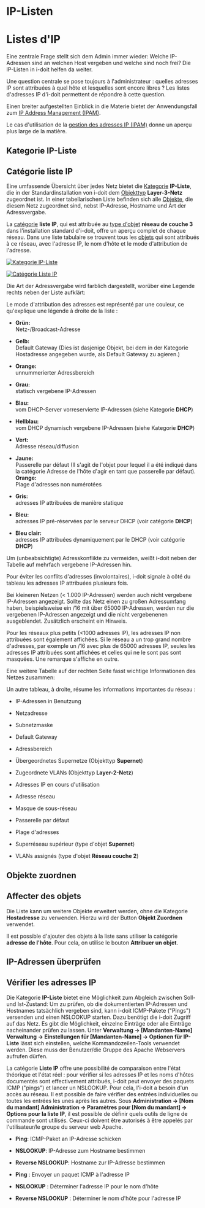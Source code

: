 <!-- TRANSLATED by md-translate -->
# IP-Listen

# Listes d'IP

Eine zentrale Frage stellt sich dem Admin immer wieder: Welche IP-Adressen sind an welchen Host vergeben und welche sind noch frei? Die IP-Listen in i-doit helfen da weiter.

Une question centrale se pose toujours à l'administrateur : quelles adresses IP sont attribuées à quel hôte et lesquelles sont encore libres ? Les listes d'adresses IP d'i-doit permettent de répondre à cette question.

Einen breiter aufgestellten Einblick in die Materie bietet der Anwendungsfall zum [IP Address Management (IPAM)](../anwendungsfaelle/ip-adress-management.md).

Le cas d'utilisation de la [gestion des adresses IP (IPAM)](../anwendungsfaelle/ip-adress-management.md) donne un aperçu plus large de la matière.

## Kategorie IP-Liste

## Catégorie liste IP

Eine umfassende Übersicht über jedes Netz bietet die [Kategorie](../grundlagen/struktur-it-dokumentation.md) **IP-Liste**, die in der Standardinstallation von i-doit dem [Objekttyp](../grundlagen/struktur-it-dokumentation.md) **Layer-3-Netz** zugeordnet ist. In einer tabellarischen Liste befinden sich alle [Objekte](../grundlagen/struktur-it-dokumentation.md), die diesem Netz zugeordnet sind, nebst IP-Adresse, Hostname und Art der Adressvergabe.

La [catégorie](../bases/structure-it-documentation.md) **liste IP**, qui est attribuée au [type d'objet](../bases/structure-it-documentation.md) **réseau de couche 3** dans l'installation standard d'i-doit, offre un aperçu complet de chaque réseau. Dans une liste tabulaire se trouvent tous les [objets](../bases/structure-it-documentation.md) qui sont attribués à ce réseau, avec l'adresse IP, le nom d'hôte et le mode d'attribution de l'adresse.

[![Kategorie IP-Liste](../assets/images/de/auswertungen/ip-listen/ip-liste.png)](../assets/images/de/auswertungen/ip-listen/ip-liste.png)

[ ![Catégorie Liste IP](../assets/images/fr/évaluations/listesip/listeip.png)](../assets/images/fr/évaluations/listesip/listeip.png)

Die Art der Adressvergabe wird farblich dargestellt, worüber eine Legende rechts neben der Liste aufklärt:

Le mode d'attribution des adresses est représenté par une couleur, ce qu'explique une légende à droite de la liste :

* **Grün:**<br>
Netz-/Broadcast-Adresse
* **Gelb:**<br>
Default Gateway (Dies ist dasjenige Objekt, bei dem in der Kategorie Hostadresse angegeben wurde, als Default Gateway zu agieren.)
* **Orange:**<br>
unnummerierter Adressbereich
* **Grau:**<br>
statisch vergebene IP-Adressen
* **Blau:**<br>
vom DHCP-Server vorreservierte IP-Adressen (siehe Kategorie **DHCP**)
* **Hellblau:**<br>
vom DHCP dynamisch vergebene IP-Adressen (siehe Kategorie **DHCP**)

* **Vert:**<br>
Adresse réseau/diffusion
* **Jaune:**<br>
Passerelle par défaut (Il s'agit de l'objet pour lequel il a été indiqué dans la catégorie Adresse de l'hôte d'agir en tant que passerelle par défaut).
**Orange:**<br>
Plage d'adresses non numérotées
* **Gris:**<br>
adresses IP attribuées de manière statique
* **Bleu:**<br>
adresses IP pré-réservées par le serveur DHCP (voir catégorie **DHCP**)
* **Bleu clair:**<br>
adresses IP attribuées dynamiquement par le DHCP (voir catégorie **DHCP**)

Um (unbeabsichtigte) Adresskonflikte zu vermeiden, weißt i-doit neben der Tabelle auf mehrfach vergebene IP-Adressen hin.

Pour éviter les conflits d'adresses (involontaires), i-doit signale à côté du tableau les adresses IP attribuées plusieurs fois.

Bei kleineren Netzen (< 1.000 IP-Adressen) werden auch nicht vergebene IP-Adressen angezeigt. Sollte das Netz einen zu großen Adressumfang haben, beispielsweise ein /16 mit über 65000 IP-Adressen, werden nur die vergebenen IP-Adressen angezeigt und die nicht vergebenenen ausgeblendet. Zusätzlich erscheint ein Hinweis.

Pour les réseaux plus petits (<1000 adresses IP), les adresses IP non attribuées sont également affichées. Si le réseau a un trop grand nombre d'adresses, par exemple un /16 avec plus de 65000 adresses IP, seules les adresses IP attribuées sont affichées et celles qui ne le sont pas sont masquées. Une remarque s'affiche en outre.

Eine weitere Tabelle auf der rechten Seite fasst wichtige Informationen des Netzes zusammen:

Un autre tableau, à droite, résume les informations importantes du réseau :

* IP-Adressen in Benutzung
* Netzadresse
* Subnetzmaske
* Default Gateway
* Adressbereich
* Übergeordnetes Supernetze (Objekttyp **Supernet**)
* Zugeordnete VLANs (Objekttyp **Layer-2-Netz**)

* Adresses IP en cours d'utilisation
* Adresse réseau
* Masque de sous-réseau
* Passerelle par défaut
* Plage d'adresses
* Superréseau supérieur (type d'objet **Supernet**)
* VLANs assignés (type d'objet **Réseau couche 2**)

## Objekte zuordnen

## Affecter des objets

Die Liste kann um weitere Objekte erweitert werden, ohne die Kategorie **Hostadresse** zu verwenden. Hierzu wird der Button **Objekt Zuordnen** verwendet.

Il est possible d'ajouter des objets à la liste sans utiliser la catégorie **adresse de l'hôte**. Pour cela, on utilise le bouton **Attribuer un objet**.

## IP-Adressen überprüfen

## Vérifier les adresses IP

Die Kategorie **IP-Liste** bietet eine Möglichkeit zum Abgleich zwischen Soll- und Ist-Zustand: Um zu prüfen, ob die dokumentierten IP-Adressen und Hostnames tatsächlich vergeben sind, kann i-doit ICMP-Pakete ("Pings") versenden und einen NSLOOKUP starten. Dazu benötigt die i-doit Zugriff auf das Netz. Es gibt die Möglichkeit, einzelne Einträge oder alle Einträge nacheinander prüfen zu lassen. Unter **Verwaltung → [Mandanten-Name] Verwaltung → Einstellungen für [Mandanten-Name] → Optionen für IP-Liste** lässt sich einstellen, welche Kommandozeilen-Tools verwendet werden. Diese muss der Benutzer/die Gruppe des Apache Webservers aufrufen dürfen.

La catégorie **Liste IP** offre une possibilité de comparaison entre l'état théorique et l'état réel : pour vérifier si les adresses IP et les noms d'hôtes documentés sont effectivement attribués, i-doit peut envoyer des paquets ICMP ("pings") et lancer un NSLOOKUP. Pour cela, l'i-doit a besoin d'un accès au réseau. Il est possible de faire vérifier des entrées individuelles ou toutes les entrées les unes après les autres. Sous **Administration → [Nom du mandant] Administration → Paramètres pour [Nom du mandant] → Options pour la liste IP**, il est possible de définir quels outils de ligne de commande sont utilisés. Ceux-ci doivent être autorisés à être appelés par l'utilisateur/le groupe du serveur web Apache.

* **Ping**: ICMP-Paket an IP-Adresse schicken
* **NSLOOKUP**: IP-Adresse zum Hostname bestimmen
* **Reverse NSLOOKUP**: Hostname zur IP-Adresse bestimmen

* **Ping** : Envoyer un paquet ICMP à l'adresse IP
* **NSLOOKUP** : Déterminer l'adresse IP pour le nom d'hôte
* **Reverse NSLOOKUP** : Déterminer le nom d'hôte pour l'adresse IP
